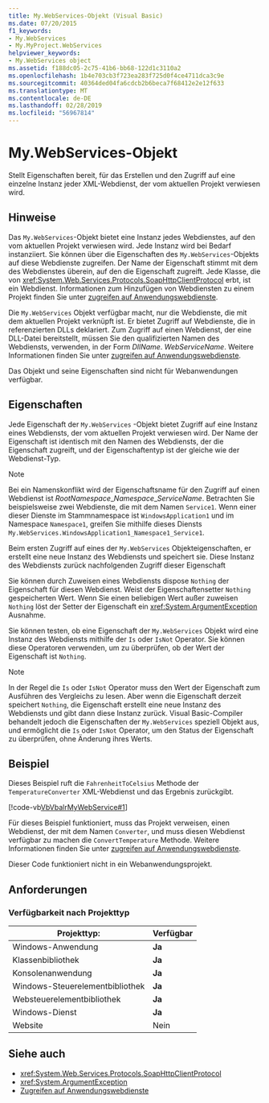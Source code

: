 ```yaml
---
title: My.WebServices-Objekt (Visual Basic)
ms.date: 07/20/2015
f1_keywords:
- My.WebServices
- My.MyProject.WebServices
helpviewer_keywords:
- My.WebServices object
ms.assetid: f188dc05-2c75-41b6-bb68-122d1c3110a2
ms.openlocfilehash: 1b4e703cb3f723ea283f725d0f4ce4711dca3c9e
ms.sourcegitcommit: 40364ded04fa6cdcb2b6beca7f68412e2e12f633
ms.translationtype: MT
ms.contentlocale: de-DE
ms.lasthandoff: 02/28/2019
ms.locfileid: "56967814"
---
```

# <a name="mywebservices-object"></a>My.WebServices-Objekt
Stellt Eigenschaften bereit, für das Erstellen und den Zugriff auf eine einzelne Instanz jeder XML-Webdienst, der vom aktuellen Projekt verwiesen wird.  
  
## <a name="remarks"></a>Hinweise  
 Das `My.WebServices`-Objekt bietet eine Instanz jedes Webdienstes, auf den vom aktuellen Projekt verwiesen wird. Jede Instanz wird bei Bedarf instanziiert. Sie können über die Eigenschaften des `My.WebServices`-Objekts auf diese Webdienste zugreifen. Der Name der Eigenschaft stimmt mit dem des Webdienstes überein, auf den die Eigenschaft zugreift. Jede Klasse, die von <xref:System.Web.Services.Protocols.SoapHttpClientProtocol> erbt, ist ein Webdienst. Informationen zum Hinzufügen von Webdiensten zu einem Projekt finden Sie unter [zugreifen auf Anwendungswebdienste](../../../visual-basic/developing-apps/programming/accessing-application-web-services.md).  
  
 Die `My.WebServices` Objekt verfügbar macht, nur die Webdienste, die mit dem aktuellen Projekt verknüpft ist. Er bietet Zugriff auf Webdienste, die in referenzierten DLLs deklariert. Zum Zugriff auf einen Webdienst, der eine DLL-Datei bereitstellt, müssen Sie den qualifizierten Namen des Webdiensts, verwenden, in der Form *DllName*. *WebServiceName*. Weitere Informationen finden Sie unter [zugreifen auf Anwendungswebdienste](../../../visual-basic/developing-apps/programming/accessing-application-web-services.md).  
  
 Das Objekt und seine Eigenschaften sind nicht für Webanwendungen verfügbar.  
  
## <a name="properties"></a>Eigenschaften  
 Jede Eigenschaft der `My.WebServices` -Objekt bietet Zugriff auf eine Instanz eines Webdiensts, der vom aktuellen Projekt verwiesen wird. Der Name der Eigenschaft ist identisch mit den Namen des Webdiensts, der die Eigenschaft zugreift, und der Eigenschaftentyp ist der gleiche wie der Webdienst-Typ.  
  
> [!NOTE]
>  Bei ein Namenskonflikt wird der Eigenschaftsname für den Zugriff auf einen Webdienst ist *RootNamespace*_*Namespace*\_*ServiceName*. Betrachten Sie beispielsweise zwei Webdienste, die mit dem Namen `Service1`. Wenn einer dieser Dienste im Stammnamespace ist `WindowsApplication1` und im Namespace `Namespace1`, greifen Sie mithilfe dieses Diensts `My.WebServices.WindowsApplication1_Namespace1_Service1`.  
  
 Beim ersten Zugriff auf eines der `My.WebServices` Objekteigenschaften, er erstellt eine neue Instanz des Webdiensts und speichert sie. Diese Instanz des Webdiensts zurück nachfolgenden Zugriff dieser Eigenschaft  
  
 Sie können durch Zuweisen eines Webdiensts dispose `Nothing` der Eigenschaft für diesen Webdienst. Weist der Eigenschaftensetter `Nothing` gespeicherten Wert. Wenn Sie einen beliebigen Wert außer zuweisen `Nothing` löst der Setter der Eigenschaft ein <xref:System.ArgumentException> Ausnahme.  
  
 Sie können testen, ob eine Eigenschaft der `My.WebServices` Objekt wird eine Instanz des Webdiensts mithilfe der `Is` oder `IsNot` Operator. Sie können diese Operatoren verwenden, um zu überprüfen, ob der Wert der Eigenschaft ist `Nothing`.  
  
> [!NOTE]
>  In der Regel die `Is` oder `IsNot` Operator muss den Wert der Eigenschaft zum Ausführen des Vergleichs zu lesen. Aber wenn die Eigenschaft derzeit speichert `Nothing`, die Eigenschaft erstellt eine neue Instanz des Webdiensts und gibt dann diese Instanz zurück. Visual Basic-Compiler behandelt jedoch die Eigenschaften der `My.WebServices` speziell Objekt aus, und ermöglicht die `Is` oder `IsNot` Operator, um den Status der Eigenschaft zu überprüfen, ohne Änderung ihres Werts.  
  
## <a name="example"></a>Beispiel  
 Dieses Beispiel ruft die `FahrenheitToCelsius` Methode der `TemperatureConverter` XML-Webdienst und das Ergebnis zurückgibt.  
  
 [!code-vb[VbVbalrMyWebService#1](~/samples/snippets/visualbasic/VS_Snippets_VBCSharp/VbVbalrMyWebService/VB/Form1.vb#1)]  
  
 Für dieses Beispiel funktioniert, muss das Projekt verweisen, einen Webdienst, der mit dem Namen `Converter`, und muss diesen Webdienst verfügbar zu machen die `ConvertTemperature` Methode. Weitere Informationen finden Sie unter [zugreifen auf Anwendungswebdienste](../../../visual-basic/developing-apps/programming/accessing-application-web-services.md).  
  
 Dieser Code funktioniert nicht in ein Webanwendungsprojekt.  
  
## <a name="requirements"></a>Anforderungen  
  
### <a name="availability-by-project-type"></a>Verfügbarkeit nach Projekttyp  
  
|Projekttyp:|Verfügbar|  
|---|---|  
|Windows-Anwendung|**Ja**|  
|Klassenbibliothek|**Ja**|  
|Konsolenanwendung|**Ja**|  
|Windows-Steuerelementbibliothek|**Ja**|  
|Websteuerelementbibliothek|**Ja**|  
|Windows-Dienst|**Ja**|  
|Website|Nein|  
  
## <a name="see-also"></a>Siehe auch
- <xref:System.Web.Services.Protocols.SoapHttpClientProtocol>
- <xref:System.ArgumentException>
- [Zugreifen auf Anwendungswebdienste](../../../visual-basic/developing-apps/programming/accessing-application-web-services.md)
